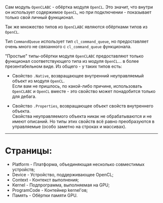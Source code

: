 ﻿


Сам модуль `OpenCLABC` - обёртка модуля `OpenCL`. Это значит, что внутри он использует
содержимое `OpenCL`, но при подключении - показывает только свой личный функционал.

Так же множество типов из `OpenCLABC` являются обёртками типов из `OpenCL`.

Тип `CommandQueue` использует тип `cl_command_queue`, но предоставляет очень много не связанного с `cl_command_queue` функционала.

"Простые" типы-обёртки модуля `OpenCLABC` предоставляют только функционал соответствующего
типа из модуля `OpenCL`... в более презентабельном виде. Из общего - у таких типов есть:

- Свойство `.Native`, возвращающее внутренний неуправляемый объект из модуля `OpenCL`.\
Если вам не пришлось, по какой-либо причине, использовать `OpenCLABC` и `OpenCL` вместе - это свойство может понадобится только для дебага.

- Свойство `.Properties`, возвращающее объект свойств внутреннего объекта.\
Свойства неуправляемого объекта никак не обрабатываются и не имеют описаний.
Но типы этих свойств всё равно преобразуются в управляемые (особо заметно на строках и массивах).

---

# Страницы:

- <a path="Platform">		Platform	</a> - Платформа, объединяющая несколько совместимых устройств;
- <a path="Device">			Device		</a> - Устройство, поддерживающее OpenCL;
- <a path="Context">		Context		</a> - Контекст выполнения;
- <a path="Kernel">			Kernel		</a> - Подпрограмма, выполняемая на GPU;
- <a path="ProgramCode">	ProgramCode	</a> - Контейнер kernel'ов;
- <a path="Память">			Память		</a> - Обёртки памяти GPU.


